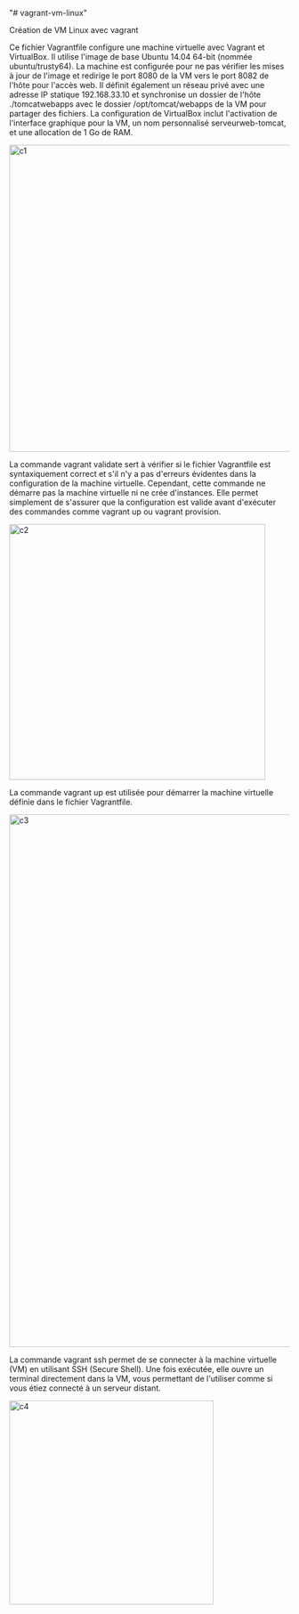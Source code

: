 "# vagrant-vm-linux" 

Création de VM Linux avec vagrant

Ce fichier Vagrantfile configure une machine virtuelle avec Vagrant et VirtualBox.
Il utilise l'image de base Ubuntu 14.04 64-bit (nommée ubuntu/trusty64). 
La machine est configurée pour ne pas vérifier les mises à jour de l'image et 
redirige le port 8080 de la VM vers le port 8082 de l'hôte pour l'accès web.
Il définit également un réseau privé avec une adresse IP statique 192.168.33.10 et 
synchronise un dossier de l'hôte ./tomcatwebapps avec le dossier /opt/tomcat/webapps de la 
VM pour partager des fichiers.
La configuration de VirtualBox inclut l'activation de l'interface graphique pour la VM, 
un nom personnalisé serveurweb-tomcat, et une allocation de 1 Go de RAM.

<img width="552" alt="c1" src="https://github.com/user-attachments/assets/0712afc0-d5a7-4a6b-a37d-e668f3ff8bf7" />

La commande vagrant validate sert à vérifier si le fichier Vagrantfile est syntaxiquement 
correct et s'il n'y a pas d'erreurs évidentes dans la configuration de la machine virtuelle. 
Cependant, cette commande ne démarre pas la machine virtuelle ni ne crée d'instances. Elle permet 
simplement de s'assurer que la configuration est valide avant d'exécuter des commandes comme vagrant up ou vagrant provision.

<img width="460" alt="c2" src="https://github.com/user-attachments/assets/55e0a18c-3422-4e69-a18d-91691949c551" />

La commande vagrant up est utilisée pour démarrer la machine virtuelle définie dans le fichier Vagrantfile.

<img width="958" alt="c3" src="https://github.com/user-attachments/assets/753dd28d-28d7-4706-9a87-2de59a6a68b8" />

La commande vagrant ssh permet de se connecter à la machine virtuelle (VM) en utilisant SSH 
(Secure Shell). Une fois exécutée, elle ouvre un terminal directement dans la VM, vous permettant
de l'utiliser comme si vous étiez connecté à un serveur distant.

<img width="367" alt="c4" src="https://github.com/user-attachments/assets/8bd88d9f-cefb-4fba-8d8b-d08226663793" />

